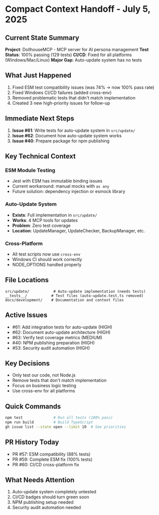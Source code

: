 # Compact Context Handoff - July 5, 2025

## Current State Summary
**Project**: DollhouseMCP - MCP server for AI persona management
**Test Status**: 100% passing (129 tests)
**CI/CD**: Fixed for all platforms (Windows/Mac/Linux)
**Major Gap**: Auto-update system has no tests

## What Just Happened
1. Fixed ESM test compatibility issues (was 74% → now 100% pass rate)
2. Fixed Windows CI/CD failures (added cross-env)
3. Removed problematic tests that didn't match implementation
4. Created 3 new high-priority issues for follow-up

## Immediate Next Steps
1. **Issue #61**: Write tests for auto-update system in `src/update/`
2. **Issue #62**: Document how auto-update system works
3. **Issue #40**: Prepare package for npm publishing

## Key Technical Context

### ESM Module Testing
- Jest with ESM has immutable binding issues
- Current workaround: manual mocks with `as any`
- Future solution: dependency injection or esmock library

### Auto-Update System
- **Exists**: Full implementation in `src/update/`
- **Works**: 4 MCP tools for updates
- **Problem**: Zero test coverage
- **Location**: UpdateManager, UpdateChecker, BackupManager, etc.

### Cross-Platform
- All test scripts now use `cross-env`
- Windows CI should work correctly
- NODE_OPTIONS handled properly

## File Locations
```
src/update/           # Auto-update implementation (needs tests)
__tests__/           # Test files (auto-update.test.ts removed)
docs/development/    # Documentation and context files
```

## Active Issues
- #61: Add integration tests for auto-update (HIGH)
- #62: Document auto-update architecture (HIGH)
- #63: Verify test coverage metrics (MEDIUM)
- #40: NPM publishing preparation (HIGH)
- #53: Security audit automation (HIGH)

## Key Decisions
- Only test our code, not Node.js
- Remove tests that don't match implementation
- Focus on business logic testing
- Use cross-env for all platforms

## Quick Commands
```bash
npm test              # Run all tests (100% pass)
npm run build         # Build TypeScript
gh issue list --state open --limit 10  # See priorities
```

## PR History Today
- PR #57: ESM compatibility (88% tests)
- PR #59: Complete ESM fix (100% tests)
- PR #60: CI/CD cross-platform fix

## What Needs Attention
1. Auto-update system completely untested
2. CI/CD badges should turn green soon
3. NPM publishing setup needed
4. Security audit automation needed